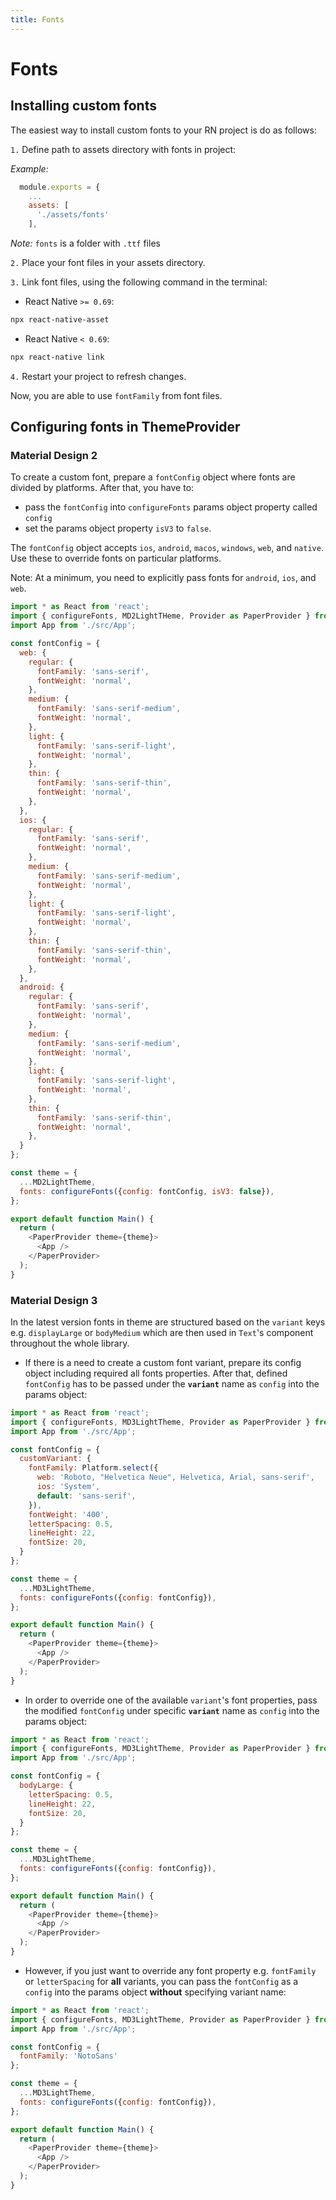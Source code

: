 ```yaml
---
title: Fonts
---
```


# Fonts

## Installing custom fonts

The easiest way to install custom fonts to your RN project is do as follows:

  `1.` Define path to assets directory with fonts in project:

  <i>Example:</i>

  ```js
    module.exports = {
      ...
      assets: [
        './assets/fonts'
      ],
  ```

  <i>Note:</i> `fonts` is a folder with `.ttf` files

  `2.` Place your font files in your assets directory.

  `3.` Link font files, using the following command in the terminal:

  * React Native  `>= 0.69`:

  ```sh
  npx react-native-asset
  ```

  * React Native `< 0.69`:

  ```sh
  npx react-native link
  ```


  `4.` Restart your project to refresh changes.

Now, you are able to use `fontFamily` from font files.

## Configuring fonts in ThemeProvider

### Material Design 2

To create a custom font, prepare a `fontConfig` object where fonts are divided by platforms. After that, you have to:

* pass the `fontConfig` into `configureFonts` params object property called `config` 
* set the params object property `isV3` to `false`. 

The `fontConfig` object accepts `ios`, `android`, `macos`, `windows`, `web`, and `native`. Use these to override fonts on particular platforms.

Note: At a minimum, you need to explicitly pass fonts for `android`, `ios`, and `web`.

```js
import * as React from 'react';
import { configureFonts, MD2LightTHeme, Provider as PaperProvider } from 'react-native-paper';
import App from './src/App';

const fontConfig = {
  web: {
    regular: {
      fontFamily: 'sans-serif',
      fontWeight: 'normal',
    },
    medium: {
      fontFamily: 'sans-serif-medium',
      fontWeight: 'normal',
    },
    light: {
      fontFamily: 'sans-serif-light',
      fontWeight: 'normal',
    },
    thin: {
      fontFamily: 'sans-serif-thin',
      fontWeight: 'normal',
    },
  },
  ios: {
    regular: {
      fontFamily: 'sans-serif',
      fontWeight: 'normal',
    },
    medium: {
      fontFamily: 'sans-serif-medium',
      fontWeight: 'normal',
    },
    light: {
      fontFamily: 'sans-serif-light',
      fontWeight: 'normal',
    },
    thin: {
      fontFamily: 'sans-serif-thin',
      fontWeight: 'normal',
    },
  },
  android: {
    regular: {
      fontFamily: 'sans-serif',
      fontWeight: 'normal',
    },
    medium: {
      fontFamily: 'sans-serif-medium',
      fontWeight: 'normal',
    },
    light: {
      fontFamily: 'sans-serif-light',
      fontWeight: 'normal',
    },
    thin: {
      fontFamily: 'sans-serif-thin',
      fontWeight: 'normal',
    },
  }
};

const theme = {
  ...MD2LightTheme,
  fonts: configureFonts({config: fontConfig, isV3: false}),
};

export default function Main() {
  return (
    <PaperProvider theme={theme}>
      <App />
    </PaperProvider>
  );
}
```

### Material Design 3

In the latest version fonts in theme are structured based on the `variant` keys e.g. `displayLarge` or `bodyMedium` which are then used in `Text`'s component throughout the whole library.

* If there is a need to create a custom font variant, prepare its config object including required all fonts properties. After that, defined `fontConfig` has to be passed under the <b>`variant`</b> name as `config` into the params object:

```js
import * as React from 'react';
import { configureFonts, MD3LightTheme, Provider as PaperProvider } from 'react-native-paper';
import App from './src/App';

const fontConfig = {
  customVariant: {
    fontFamily: Platform.select({
      web: 'Roboto, "Helvetica Neue", Helvetica, Arial, sans-serif',
      ios: 'System',
      default: 'sans-serif',
    }),
    fontWeight: '400',
    letterSpacing: 0.5,
    lineHeight: 22,
    fontSize: 20,
  }
};

const theme = {
  ...MD3LightTheme,
  fonts: configureFonts({config: fontConfig}),
};

export default function Main() {
  return (
    <PaperProvider theme={theme}>
      <App />
    </PaperProvider>
  );
}
```

* In order to override one of the available `variant`'s font properties, pass the modified `fontConfig` under specific <b>`variant`</b> name as `config` into the params object:

```js
import * as React from 'react';
import { configureFonts, MD3LightTheme, Provider as PaperProvider } from 'react-native-paper';
import App from './src/App';

const fontConfig = {
  bodyLarge: {
    letterSpacing: 0.5,
    lineHeight: 22,
    fontSize: 20,
  }
};

const theme = {
  ...MD3LightTheme,
  fonts: configureFonts({config: fontConfig}),
};

export default function Main() {
  return (
    <PaperProvider theme={theme}>
      <App />
    </PaperProvider>
  );
}
```

* However, if you just want to override any font property e.g. `fontFamily` or `letterSpacing` for <b>all</b> variants, you can pass the `fontConfig` as a `config` into the params object <b>without</b> specifying variant name:

```js
import * as React from 'react';
import { configureFonts, MD3LightTheme, Provider as PaperProvider } from 'react-native-paper';
import App from './src/App';

const fontConfig = {
  fontFamily: 'NotoSans'
};

const theme = {
  ...MD3LightTheme,
  fonts: configureFonts({config: fontConfig}),
};

export default function Main() {
  return (
    <PaperProvider theme={theme}>
      <App />
    </PaperProvider>
  );
}
```